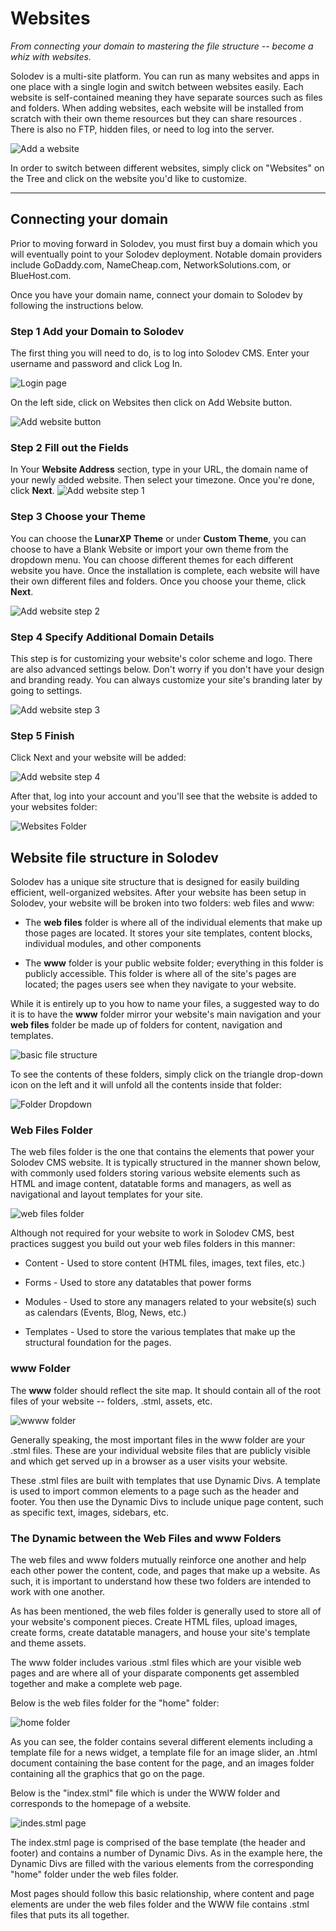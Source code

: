 
# Websites

*From connecting your domain to mastering the file structure -- become a whiz with websites.*


Solodev is a multi-site platform. You can run as many websites and apps in one place with a single login and switch between websites easily. Each website is self-contained meaning they have separate sources such as files and folders. When adding websites, each website will be installed from scratch with their own theme resources but they can share resources . There is also no FTP, hidden files, or need to log into the server.

![Add a website](adding_a_website.png)

In order to switch between different websites, simply click on "Websites" on the Tree and click on the website you'd like to customize. 

---

## Connecting your domain

Prior to moving forward in Solodev, you must first buy a domain which you will eventually point to your Solodev deployment. Notable domain providers include GoDaddy.com, NameCheap.com, NetworkSolutions.com, or BlueHost.com.

 

Once you have your domain name, connect your domain to Solodev by following the instructions below.



### Step 1 Add your Domain to Solodev

The first thing you will need to do, is to log into Solodev CMS. Enter your username and password and click Log In.

![Login page](solodev-login-page.png)

On the left side, click on Websites then click on Add Website button.

![Add website button](solodev-add-website-button.png)

### Step 2 Fill out the Fields

In Your **Website Address** section, type in your URL, the domain name of your newly added website. Then select your timezone. Once you're done, click **Next**.
![Add website step 1](solodev-add-website-step-1.png)

### Step 3 Choose your Theme

You can choose the **LunarXP Theme** or under **Custom Theme**, you can choose to have a Blank Website or import your own theme from the dropdown menu. You can choose different themes for each different website you have. Once the installation is complete, each website will have their own different files and folders. Once you choose your theme, click **Next**.

![Add website step 2](solodev-add-website-step-2.png)

### Step 4 Specify Additional Domain Details

This step is for customizing your website's color scheme and logo. There are also advanced settings below. Don't worry if you don't have your design and branding ready. You can always customize your site's branding later by going to settings.

![Add website step 3](solodev-add-website-step-3.png)

### Step 5 Finish

Click Next and your website will be added:

![Add website step 4](solodev-add-website-step-4.png)

After that, log into your account and you'll see that the website is added to your websites folder:

![Websites Folder](websites_folder.png)



## Website file structure in Solodev

Solodev has a unique site structure that is designed for easily building efficient, well-organized websites. After your website has been setup in Solodev, your website will be broken into two folders: web files and www:

- The **web files** folder is where all of the individual elements that make up those pages are located. It stores your site templates, content blocks, individual modules, and other components

- The **www** folder is your public website folder; everything in this folder is publicly accessible. This folder is where all of the site's pages are located; the pages users see when they navigate to your website.

While it is entirely up to you how to name your files, a suggested way to do it is to have the **www** folder mirror your website's main navigation and your **web files** folder be made up of folders for content, navigation and templates.

![basic file structure](basic_file_structure.png)

To see the contents of these folders, simply click on the triangle drop-down icon on the left and it will unfold all the contents inside that folder:

![Folder Dropdown](folder_dropdown.png)

### Web Files Folder

The web files folder is the one that contains the elements that power your Solodev CMS website. It is typically structured in the manner shown below, with commonly used folders storing various website elements such as HTML and image content, datatable forms and managers, as well as navigational and layout templates for your site.

![web files folder](web-files.JPG)

Although not required for your website to work in Solodev CMS, best practices suggest you build out your web files folders in this manner:

- Content - Used to store content (HTML files, images, text files, etc.)

- Forms - Used to store any datatables that power forms

- Modules - Used to store any managers related to your website(s) such as calendars (Events, Blog, News, etc.)

- Templates - Used to store the various templates that make up the structural foundation for the pages.

### www Folder

The **www** folder should reflect the site map. It should contain all of the root files of your website -- folders, .stml, assets, etc.

![wwww folder](www.JPG)

Generally speaking, the most important files in the www folder are your .stml files. These are your individual website files that are publicly visible and which get served up in a browser as a user visits your website.

These .stml files are built with templates that use Dynamic Divs. A template is used to import common elements to a page such as the header and footer. You then use the Dynamic Divs to include unique page content, such as specific text, images, sidebars, etc.

### The Dynamic between the Web Files and www Folders

The web files and www folders mutually reinforce one another and help each other power the content, code, and pages that make up a website. As such, it is important to understand how these two folders are intended to work with one another.

As has been mentioned, the web files folder is generally used to store all of your website's component pieces. Create HTML files, upload images, create forms, create datatable managers, and house your site's template and theme assets.

The www folder includes various .stml files which are your visible web pages and are where all of your disparate components get assembled together and make a complete web page.

Below is the web files folder for the "home" folder:

![home folder](web-files-home.JPG)

As you can see, the folder contains several different elements including a template file for a news widget, a template file for an image slider, an .html document containing the base content for the page, and an images folder containing all the graphics that go on the page.

Below is the "index.stml" file which is under the WWW folder and corresponds to the homepage of a website.

![indes.stml page](lunar-site.JPG)

The index.stml page is comprised of the base template (the header and footer) and contains a number of Dynamic Divs. As in the example here, the Dynamic Divs are filled with the various elements from the corresponding "home" folder under the web files folder.

Most pages should follow this basic relationship, where content and page elements are under the web files folder and the WWW file contains .stml files that puts its all together.

